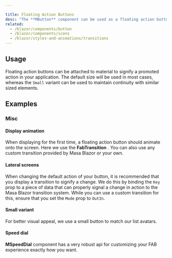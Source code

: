```yaml
---

title: Floating Action Buttons
desc: "The **MButton** component can be used as a floating action button. This provides an application with a main point of action. Combined with the `MSpeedDial` component, you can create a diverse set of functions available for your users."
related:
  - /blazor/components/button
  - /blazor/components/icons
  - /blazor/styles-and-animations/transitions
---
```


## Usage

Floating action buttons can be attached to material to signify a promoted action in your application. The default size will be used in most cases, whereas the `Small` variant can be used to maintain continuity with similar sized elements.

<floating-action-buttons-usage></floating-action-buttons-usage>

## Examples

### Misc

#### Display animation

When displaying for the first time, a floating action button should animate onto the screen. Here we use the **FabTransition** . You can also use any custom transition provided by Masa Blazor or your own.

<masa-example file="Examples.components.floating_action_buttons.Animation"></masa-example>

#### Lateral screens

When changing the default action of your button, it is recommended that you display a transition to signify a change. We do this by binding the `Key` prop to a piece of data that can properly signal a change in action to the Masa Blazor transition system. While you can use a custom transition for this, ensure that you set the `Mode` prop to `OutIn`.

<masa-example file="Examples.components.floating_action_buttons.LateralScreens"></masa-example>

#### Small variant

For better visual appeal, we use a small button to match our list avatars.

<masa-example file="Examples.components.floating_action_buttons.SmallVariant"></masa-example>

#### Speed dial

**MSpeedDial** component has a very robust api for customizing your FAB experience exactly how you want.

<masa-example file="Examples.components.floating_action_buttons.SpeedDial"></masa-example>




